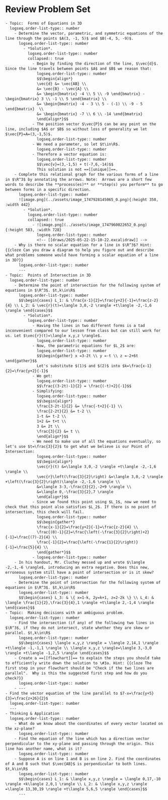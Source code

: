 # Review Problem Set
	- Topic:  Forms of Equations in 3D
	  logseq.order-list-type:: number
		- Determine the vector, parametric, and symmetric equations of the line through the points $A(3, -1, 5)$ and $B(-4, 5, -9)$.
		  logseq.order-list-type:: number
			- *Solution*.
			  logseq.order-list-type:: number
			  collapsed:: true
				- Begin by finding the direction of the line, $\vec{d}$. Since the line travels between points $A$ and $B$ we reason that:
				  logseq.order-list-type:: number
				  $$\begin{align*}
				  \vec{d} &= \vec{AB} \\
				  &= \vec{B} - \vec{A} \\
				  &= \begin{bmatrix} -4 \\ 5 \\ -9 \end{bmatrix} - \begin{bmatrix} 3 \\ -1 \\ 5 \end{bmatrix} \\
				  &= \begin{bmatrix} -4 - 3 \\ 5 - (-1) \\ -9 - 5 \end{bmatrix}  \\
				  &= \begin{bmatrix} -7 \\ 6 \\ -14 \end{bmatrix} 
				  \end{align*}$$
				- The position vector $\vec{P}$ can be any point on the line, including $A$ or $B$ so without loss of generality we let $\vec{P}=A=(3,-1,5)$.
				  logseq.order-list-type:: number
				- We need a parameter, so let $t\in\R$.
				  logseq.order-list-type:: number
				- Therefore a vector equation is:
				  logseq.order-list-type:: number
				  $$\vec{v}=(3,-1,5) + t(-7,6,-14)$$
				  This solution is not ==[[unique]]==.
		- Complete this relational graph for the various forms of a line in $\R^3$ by annotating the arrows. Note:  Arrows are a short few words to describe the **process(es)** or **step(s) you perform** to go between forms in a specific direction.
		  logseq.order-list-type:: number
		  ![image.png](../assets/image_1747928145065_0.png){:height 350, :width 442}
			- *Solution*.
			  logseq.order-list-type:: number
			  collapsed:: true
				- ![image.png](../assets/image_1747960022652_0.png){:height 583, :width 728}
				  logseq.order-list-type:: number
				  <!-- [[draws/2025-05-22-15-10-22.excalidraw]] -->
		- Why is there no scalar equation for a line in $\R^3$? Hint:  {{cloze Can you draw a diagram to help you figure out and describe what problems someone would have forming a scalar equation of a line in 3D?}}
		  logseq.order-list-type:: number
		  ---
	- Topic:  Points of Intersection in 3D
	  logseq.order-list-type:: number
		- Determine the point of intersection for the following system of equations in $\R^3$. $t,k\in\R$
		  logseq.order-list-type:: number
		  $$\begin{cases} L_1: & \frac{x-1}{2}=\frac{y+2}{-1}=\frac{z-2}{4} \\ L_2: & \vec{r}(t)=\langle 3,0,-2 \rangle +t\langle -2,-1,6 \rangle \end{cases}$$
			- *Solution*.
			  logseq.order-list-type:: number
				- Having the lines in two different forms is a tad inconvenient compared to our lesson from class but can still work for us. Let $\vec{r}(t)=\langle x,y,z \rangle$.
				  logseq.order-list-type:: number
				- Now, the parametric equations for $L_2$ are: 
				  logseq.order-list-type:: number
				  $$\begin{gather} x =3-2t \\ y =-t \\ z =-2+6t  \end{gather}$$
				  Let's substitute $(1)$ and $(2)$ into $k=\frac{x-1}{2}=\frac{y+2}{-1}$
				- We get:
				  logseq.order-list-type:: number
				  $$\frac{(3-2t)-1}{2} = \frac{(-t)+2}{-1}$$
				- Simplifying:
				  logseq.order-list-type:: number
				  $$\begin{align*}
				  \frac{3-2t-1}{2} &= \frac{-t+2}{-1} \\
				  \frac{2-2t}{2} &= t-2 \\
				  1-t &= t-2 \\
				  1+2 &= t+t \\
				  3 &= 2t \\
				  \frac{3}{2} &= t \\
				  \end{align*}$$
				- We need to make use of all the equations eventually, so let's use $t=\frac{3}{2}$ to get what we believe is our Point of Intersection:
				  logseq.order-list-type:: number
				  $$\begin{align*}
				  \vec{r}(t) &=\langle 3,0,-2 \rangle +t\langle -2,-1,6 \rangle \\
				  \vec{r}\left(\frac{3}{2}\right) &=\langle 3,0,-2 \rangle +\left(\frac{3}{2}\right)\langle -2,-1,6 \rangle \\ 
				  &=\langle 3-3,-\frac{3}{2},-2+9 \rangle \\
				  &=\langle 0,-\frac{3}{2},7 \rangle 
				  \end{align*}$$
				- Since we found this point using $L_1$, now we need to check that this point also satisfies $L_2$. If there is no point of intersection, this check will fail.
				  logseq.order-list-type:: number
				  $$\begin{gather*}
				  \frac{x-1}{2}=\frac{y+2}{-1}=\frac{z-2}{4} \\
				  \frac{(0)-1}{2}=\frac{\left(-\frac{3}{2}\right)+2}{-1}=\frac{(7)-2}{4} \\
				  \frac{-1}{2}=\frac{\left(-\frac{1}{2}\right)}{-1}=\frac{5}{4} \\
				  \end{gather*}$$
				- logseq.order-list-type:: number
		- In his handout, Mr. Cluchey messed up and wrote $\langle -2,-1,-6 \rangle$, introducing an extra negative. Does this new, erroneous system still have a point of intersection or is it skew?
		  logseq.order-list-type:: number
		- Determine the point of intersection for the following system of equations in $\R^3$. $t,k\in\R$
		  logseq.order-list-type:: number
		  $$\begin{cases} L_3: & \{ x=1-k, 2y=k+1, z=2-2k \} \\ L_4: & \langle \frac{1}{2},\frac{3}{4},1 \rangle +t\langle 2,-1,4 \rangle \end{cases}$$
	- Topic:  Making decisions with an ambiguous problem.
	  logseq.order-list-type:: number
		- Find the intersection (if any) of the following two lines in $\R^3$, if they do not intersect, state whether they are skew or parallel. $t,k\in\R$
		  logseq.order-list-type:: number
		  $$\begin{cases} \langle x,y,z \rangle = \langle 2,14,1 \rangle +t\langle -1,-1,1 \rangle \\ \langle x,y,z \rangle=\langle 3,-3,0 \rangle +t\langle -1,2,5 \rangle \end{cases}$$
		- Create a ==[[flowchart]]== to explain the steps you should take to efficiently write down the solution to \#3a. Hint: {{cloze The first step in your flowchart should be "Check if the two lines are parallel".  Why is this the suggested first step and how do you check?}}
		  logseq.order-list-type:: number
		- ---
	- Find the vector equation of the line parallel to $7-x=\frac{y+5}{3}=\frac{z+26}{2}$
	  logseq.order-list-type:: number
	  ---
	- Thinking & Application
	  logseq.order-list-type:: number
		- What do we know about the coordinates of every vector located on the xz-plane?
		  logseq.order-list-type:: number
		- Find the equation of the line which has a direction vector perpendicular to the xy-plane and passing through the origin. This line has another name, what is it?
		  logseq.order-list-type:: number
		- Suppose A is on line 1 and B is on line 2. Find the coordinates of A and B such that $\vec{AB}$ is perpendicular to both lines. $t,k\in\R$
		  logseq.order-list-type:: number
		  $$\begin{cases} L_1: & \langle x,y,z \rangle = \langle 0,17,-10 \rangle +k\langle 2,0,1 \rangle \\ L_2: & \langle x,y,z \rangle =\langle 13,30,19 \rangle +t\langle 5,6,5 \rangle \end{cases}$$
		  ---